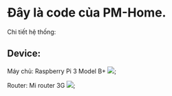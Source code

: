 # Đây là code của PM-Home.
Chi tiết hệ thống:
## Device:
Máy chủ: Raspberry Pi 3 Model B+ <img src="https://user-images.githubusercontent.com/41010701/52452394-5e040300-2b75-11e9-8796-dea4002c337d.jpg">;

Router: Mi router 3G <img src="https://user-images.githubusercontent.com/41010701/52452384-5cd2d600-2b75-11e9-8989-41885a9b8f34.jpg">;
